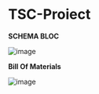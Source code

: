 # TSC-Proiect

**SCHEMA BLOC**

![image](https://github.com/user-attachments/assets/04497d2d-6533-4110-9487-8374a65ec72b)

**Bill Of Materials**

![image](https://github.com/user-attachments/assets/a8967b88-439f-462d-8da7-9748f576da26)

